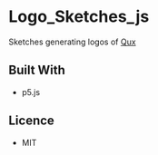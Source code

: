 # Logo_Sketches_js
Sketches generating logos of [Qux](https://qux-jp.com)  

## Built With  
- p5.js  


## Licence  
- MIT
